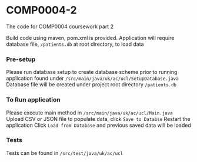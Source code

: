 # COMP0004-2
The code for COMP0004 coursework part 2

Build code using maven, pom.xml is provided.
Application will require database file, `/patients.db` at root directory, to load data

### Pre-setup
Please run database setup to create database scheme prior to running application found under `/src/main/java/uk/ac/ucl/SetupDatabase.java`
Database file will be created under project root directory `/patients.db`

### To Run application
Please execute main method in `/src/main/java/uk/ac/ucl/Main.java`
Upload CSV or JSON file to populate data, click `Save to Databse`
Restart the application
Click `Load from Database` and previous saved data will be loaded

### Tests
Tests can be found in `/src/test/java/uk/ac/ucl`
